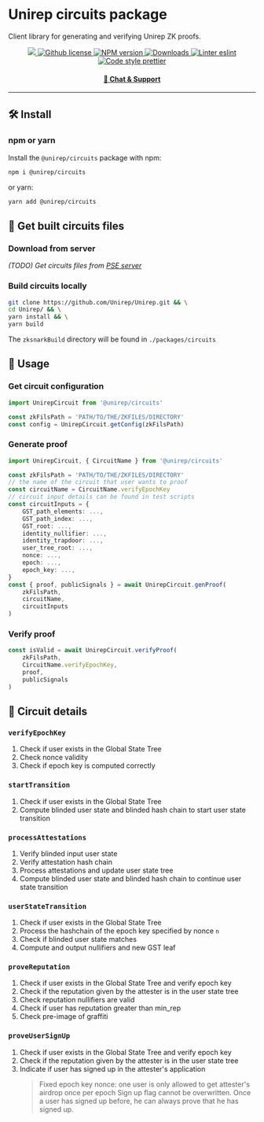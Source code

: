 # Unirep circuits package

Client library for generating and verifying Unirep ZK proofs.

<p align="center">
    <a href="https://github.com/unirep/unirep">
        <img src="https://img.shields.io/badge/project-unirep-blue.svg?style=flat-square">
    </a>
    <a href="https://github.com/unirep/unirep/blob/master/LICENSE">
        <img alt="Github license" src="https://img.shields.io/github/license/unirep/unirep.svg?style=flat-square">
    </a>
    <a href="https://www.npmjs.com/package/@unirep/circuits">
        <img alt="NPM version" src="https://img.shields.io/npm/v/@unirep/circuits?style=flat-square" />
    </a>
    <a href="https://npmjs.org/package/@unirep/circuits">
        <img alt="Downloads" src="https://img.shields.io/npm/dm/@unirep/circuits.svg?style=flat-square" />
    </a>
    <a href="https://eslint.org/">
        <img alt="Linter eslint" src="https://img.shields.io/badge/linter-eslint-8080f2?style=flat-square&logo=eslint" />
    </a>
    <a href="https://prettier.io/">
        <img alt="Code style prettier" src="https://img.shields.io/badge/code%20style-prettier-f8bc45?style=flat-square&logo=prettier" />
    </a>
</p>

<div align="center">
    <h4>
        <a href="https://discord.gg/VzMMDJmYc5">
            🤖 Chat &amp; Support
        </a>
    </h4>
</div>

---

## 🛠 Install

### npm or yarn

Install the `@unirep/circuits` package with npm:

```bash
npm i @unirep/circuits
```

or yarn:

```bash
yarn add @unirep/circuits
```

## 🔑 Get built circuits files

### Download from server

_(TODO) Get circuits files from [PSE server](http://www.trusted-setup-pse.org/)_

### Build circuits locally

```bash
git clone https://github.com/Unirep/Unirep.git && \
cd Unirep/ && \
yarn install && \
yarn build
```

The `zksnarkBuild` directory will be found in `./packages/circuits`

## 📔 Usage

### Get circuit configuration

```typescript
import UnirepCircuit from '@unirep/circuits'

const zkFilsPath = 'PATH/TO/THE/ZKFILES/DIRECTORY'
const config = UnirepCircuit.getConfig(zkFilsPath)
```

### Generate proof

```typescript
import UnirepCircuit, { CircuitName } from '@unirep/circuits'

const zkFilsPath = 'PATH/TO/THE/ZKFILES/DIRECTORY'
// the name of the circuit that user wants to proof
const circuitName = CircuitName.verifyEpochKey
// circuit input details can be found in test scripts
const circuitInputs = {
    GST_path_elements: ...,
    GST_path_index: ...,
    GST_root: ...,
    identity_nullifier: ...,
    identity_trapdoor: ...,
    user_tree_root: ...,
    nonce: ...,
    epoch: ...,
    epoch_key: ...,
}
const { proof, publicSignals } = await UnirepCircuit.genProof(
    zkFilsPath,
    circuitName,
    circuitInputs
)
```

### Verify proof

```typescript
const isValid = await UnirepCircuit.verifyProof(
    zkFilsPath,
    CircuitName.verifyEpochKey,
    proof,
    publicSignals
)
```

## 🔎 Circuit details

<h3><code>verifyEpochKey</code></h3>

1. Check if user exists in the Global State Tree
2. Check nonce validity
3. Check if epoch key is computed correctly

<h3><code>startTransition</code></h3>

1. Check if user exists in the Global State Tree
2. Compute blinded user state and blinded hash chain to start user state transition

<h3><code>processAttestations</code></h3>

1. Verify blinded input user state
2. Verify attestation hash chain
3. Process attestations and update user state tree
4. Compute blinded user state and blinded hash chain to continue user state transition

<h3><code>userStateTransition</code></h3>

1. Check if user exists in the Global State Tree
2. Process the hashchain of the epoch key specified by nonce `n`
3. Check if blinded user state matches
4. Compute and output nullifiers and new GST leaf

<h3><code>proveReputation</code></h3>

1. Check if user exists in the Global State Tree and verify epoch key
2. Check if the reputation given by the attester is in the user state tree
3. Check reputation nullifiers are valid
4. Check if user has reputation greater than min_rep
5. Check pre-image of graffiti

<h3><code>proveUserSignUp</code></h3>

1. Check if user exists in the Global State Tree and verify epoch key
2. Check if the reputation given by the attester is in the user state tree
3. Indicate if user has signed up in the attester's application
    > Fixed epoch key nonce: one user is only allowed to get attester's airdrop once per epoch
    > Sign up flag cannot be overwritten. Once a user has signed up before, he can always prove that he has signed up.

